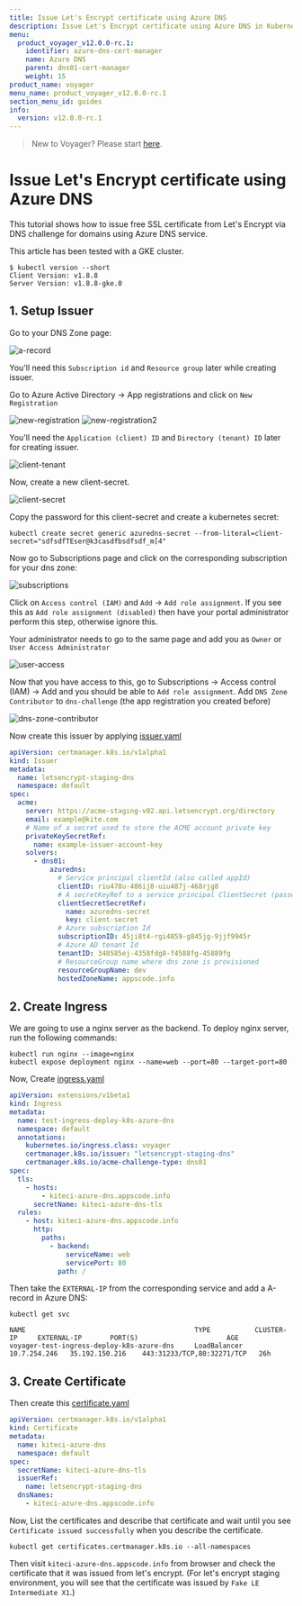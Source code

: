 ```yaml
---
title: Issue Let's Encrypt certificate using Azure DNS
description: Issue Let's Encrypt certificate using Azure DNS in Kubernetes
menu:
  product_voyager_v12.0.0-rc.1:
    identifier: azure-dns-cert-manager
    name: Azure DNS
    parent: dns01-cert-manager
    weight: 15
product_name: voyager
menu_name: product_voyager_v12.0.0-rc.1
section_menu_id: guides
info:
  version: v12.0.0-rc.1
---
```


> New to Voyager? Please start [here](/products/voyager/v12.0.0-rc.1/concepts/overview).

# Issue Let's Encrypt certificate using Azure DNS

This tutorial shows how to issue free SSL certificate from Let's Encrypt via DNS challenge for domains using Azure DNS service.

This article has been tested with a GKE cluster.

```console
$ kubectl version --short
Client Version: v1.8.8
Server Version: v1.8.8-gke.0
```

## 1. Setup Issuer

Go to your DNS Zone page:

![a-record](/products/voyager/v12.0.0-rc.1/images/cert-manager/azure/a-record.png)

You'll need this `Subscription id` and `Resource group` later while creating issuer.

Go to Azure Active Directory -> App registrations and click on `New Registration`

![new-registration](/products/voyager/v12.0.0-rc.1/images/cert-manager/azure/new-registration.png)
![new-registration2](/products/voyager/v12.0.0-rc.1/images/cert-manager/azure/new-registration2.png)

You'll need the `Application (client) ID` and `Directory (tenant) ID` later for creating issuer.

![client-tenant](/products/voyager/v12.0.0-rc.1/images/cert-manager/azure/client-tenant.png)

Now, create a new client-secret.

![client-secret](/products/voyager/v12.0.0-rc.1/images/cert-manager/azure/client-secret.png)

Copy the password for this client-secret and create a kubernetes secret:

```console
kubectl create secret generic azuredns-secret --from-literal=client-secret="sdfsdfTEser@k3casdfbsdfsdf_m[4"
```

Now go to Subscriptions page and click on the corresponding subscription for your dns zone:

![subscriptions](/products/voyager/v12.0.0-rc.1/images/cert-manager/azure/subscriptions.png)

Click on `Access control (IAM)` and `Add` -> `Add role assignment`.
If you see this as `Add role assignment (disabled)` then have your portal administrator perform this step, otherwise ignore this.

Your administrator needs to go to the same page and add you as `Owner` or `User Access Administrator`

![user-access](/products/voyager/v12.0.0-rc.1/images/cert-manager/azure/user-access.png)

Now that you have access to this, go to Subscriptions -> Access control (IAM) -> Add and you should be able to `Add role assignment`. Add `DNS Zone Contributor` to `dns-challenge` (the app registration you created before)

![dns-zone-contributor](/products/voyager/v12.0.0-rc.1/images/cert-manager/azure/dns-zone-contributor.png)

Now create this issuer by applying [issuer.yaml](/products/voyager/v12.0.0-rc.1/examples/cert-manager/azure/issuer.yaml)

```yaml
apiVersion: certmanager.k8s.io/v1alpha1
kind: Issuer
metadata:
  name: letsencrypt-staging-dns
  namespace: default
spec:
  acme:
    server: https://acme-staging-v02.api.letsencrypt.org/directory
    email: example@kite.com
    # Name of a secret used to store the ACME account private key
    privateKeySecretRef:
      name: example-issuer-account-key
    solvers:
      - dns01:
          azuredns:
            # Service principal clientId (also called appId)
            clientID: riu478u-486ij8-uiu487j-468rjg8
            # A secretKeyRef to a service principal ClientSecret (password)
            clientSecretSecretRef:
              name: azuredns-secret
              key: client-secret
            # Azure subscription Id
            subscriptionID: 45ji8t4-rgi4859-g845jg-9jjf9945r
            # Azure AD tenant Id
            tenantID: 348585ej-4358fdg8-f4588fg-45889fg
            # ResourceGroup name where dns zone is provisioned
            resourceGroupName: dev
            hostedZoneName: appscode.info
```

## 2. Create Ingress

We are going to use a nginx server as the backend. To deploy nginx server, run the following commands:

```console
kubectl run nginx --image=nginx
kubectl expose deployment nginx --name=web --port=80 --target-port=80
```

Now, Create [ingress.yaml](/products/voyager/v12.0.0-rc.1/examples/cert-manager/azure/ingress.yaml)

```yaml
apiVersion: extensions/v1beta1
kind: Ingress
metadata:
  name: test-ingress-deploy-k8s-azure-dns
  namespace: default
  annotations:
    kubernetes.io/ingress.class: voyager
    certmanager.k8s.io/issuer: "letsencrypt-staging-dns"
    certmanager.k8s.io/acme-challenge-type: dns01
spec:
  tls:
    - hosts:
        - kiteci-azure-dns.appscode.info
      secretName: kiteci-azure-dns-tls
  rules:
    - host: kiteci-azure-dns.appscode.info
      http:
        paths:
          - backend:
              serviceName: web
              servicePort: 80
            path: /
```

Then take the `EXTERNAL-IP` from the corresponding service and add a A-record in Azure DNS:

```console
kubectl get svc
```

```console
NAME                                          TYPE           CLUSTER-IP     EXTERNAL-IP       PORT(S)                      AGE
voyager-test-ingress-deploy-k8s-azure-dns     LoadBalancer   10.7.254.246   35.192.150.216    443:31233/TCP,80:32271/TCP   26h
```

## 3. Create Certificate

Then create this [certificate.yaml](/products/voyager/v12.0.0-rc.1/examples/cert-manager/azure/certificate.yaml)

```yaml
apiVersion: certmanager.k8s.io/v1alpha1
kind: Certificate
metadata:
  name: kiteci-azure-dns
  namespace: default
spec:
  secretName: kiteci-azure-dns-tls
  issuerRef:
    name: letsencrypt-staging-dns
  dnsNames:
    - kiteci-azure-dns.appscode.info
```

Now, List the certificates and describe that certificate and wait until you see `Certificate issued successfully` when you describe the certificate.

```console
kubectl get certificates.certmanager.k8s.io --all-namespaces
```

Then visit `kiteci-azure-dns.appscode.info` from browser and check the certificate that it was issued from let's encrypt. (For let's encrypt staging environment, you will see that the certificate was issued by `Fake LE Intermediate X1`.)

